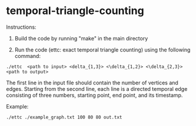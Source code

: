 # temporal-triangle-counting

Instructions:

1) Build the code by running "make" in the main directory

2) Run the code (ettc: exact temporal triangle counting) using the following command:
```
./ettc  <path to input> <delta_{1,3}> <\delta_{1,2}> <\delta_{2,3}> <path to output>
```
The first line in the input file should contain the number of vertices and edges. Starting from the second line, each line is a directed temporal edge consisting of three numbers, starting point, end point, and its timestamp.

Example:
```
./ettc ./example_graph.txt 100 80 80 out.txt
```
